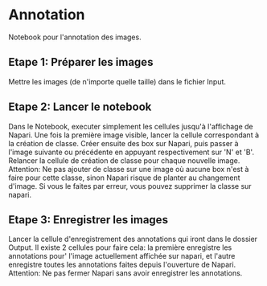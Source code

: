 # Annotation
Notebook pour l'annotation des images. 

## Etape 1: Préparer les images
Mettre les images (de n'importe quelle taille) dans le fichier Input.

## Etape 2: Lancer le notebook
Dans le Notebook, executer simplement les cellules jusqu'à l'affichage de Napari. Une fois la première image visible, lancer la cellule correspondant à la création de classe. Créer ensuite des box sur Napari, puis passer à l'image suivante ou précédente en appuyant respectivement sur 'N' et 'B'. Relancer la cellule de création de classe pour chaque nouvelle image.
Attention: Ne pas ajouter de classe sur une image où aucune box n'est à faire pour cette classe, sinon Napari risque de planter au changement d'image. Si vous le faites par erreur, vous pouvez supprimer la classe sur napari.

## Etape 3: Enregistrer les images
Lancer la cellule d'enregistrement des annotations qui iront dans le dossier Output. Il existe 2 cellules pour faire cela: la première enregistre les annotations pour' l'image actuellement affichée sur napari, et l'autre enregistre toutes les annotations faites depuis l'ouverture de Napari. 
Attention: Ne pas fermer Napari sans avoir enregistrer les annotations.

